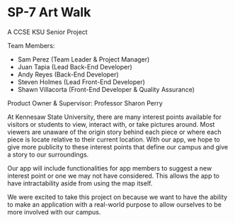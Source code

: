 # SP-7 Art Walk
A CCSE KSU Senior Project

Team Members:
- Sam Perez (Team Leader & Project Manager)
- Juan Tapia (Lead Back-End Developer)
- Andy Reyes (Back-End Developer)
- Steven Holmes (Lead Front-End Developer)
- Shawn Villacorta (Front-End Developer & Quality Assurance)

Product Owner & Supervisor: Professor Sharon Perry

At Kennesaw State University, there are many interest points available for visitors or students to view, interact with, or take pictures around.
Most viewers are unaware of the origin story behind each piece or where each piece is locate relative to their current location. With our app,
we hope to give more publicity to these interest points that define our campus and give a story to our surroundings.

Our app will include functionalities for app members to suggest a new interest point or one we may not have considered. This allows the app
to have intractability aside from using the map itself.

We were excited to take this project on because we want to have the ability to make an application with a real-world purpose to allow
ourselves to be more involved with our campus.

